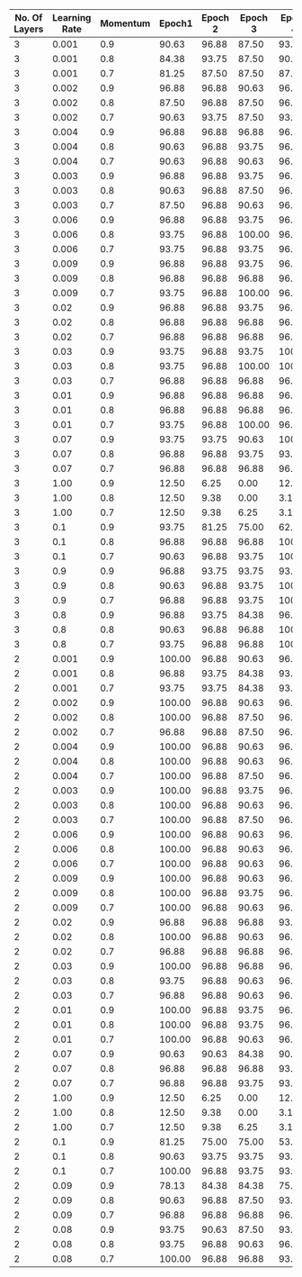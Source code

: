 | No. Of Layers | Learning Rate | Momentum | Epoch1 | Epoch 2 | Epoch 3 | Epoch 4 | Epoch 5 | Epoch 6 | Epoch 7 | Epoch 8 | Epoch 9 | Epoch10 | Mean  | Std Dev |
|---------------|---------------|----------|--------|---------|---------|---------|---------|---------|---------|---------|---------|---------|-------|---------|
| 3             | 0.001         | 0.9      | 90.63  | 96.88   | 87.50   | 93.75   | 90.63   | 93.75   | 96.88   | 90.63   | 93.75   | 96.88   | 93.13 | 3.23    |
| 3             | 0.001         | 0.8      | 84.38  | 93.75   | 87.50   | 90.63   | 90.63   | 93.75   | 96.88   | 90.63   | 93.75   | 96.88   | 91.88 | 3.95    |
| 3             | 0.001         | 0.7      | 81.25  | 87.50   | 87.50   | 87.50   | 90.63   | 90.63   | 93.75   | 87.50   | 90.63   | 90.63   | 88.75 | 3.36    |
| 3             | 0.002         | 0.9      | 96.88  | 96.88   | 90.63   | 96.88   | 90.63   | 100.00  | 96.88   | 90.63   | 93.75   | 96.88   | 95.00 | 3.36    |
| 3             | 0.002         | 0.8      | 87.50  | 96.88   | 87.50   | 96.88   | 90.63   | 93.75   | 96.88   | 90.63   | 93.75   | 96.88   | 93.13 | 3.84    |
| 3             | 0.002         | 0.7      | 90.63  | 93.75   | 87.50   | 93.75   | 90.63   | 93.75   | 96.88   | 90.63   | 90.63   | 96.88   | 92.50 | 3.02    |
| 3             | 0.004         | 0.9      | 96.88  | 96.88   | 96.88   | 96.88   | 93.75   | 100.00  | 96.88   | 90.63   | 93.75   | 96.88   | 95.94 | 2.57    |
| 3             | 0.004         | 0.8      | 90.63  | 96.88   | 93.75   | 96.88   | 90.63   | 100.00  | 96.88   | 90.63   | 93.75   | 96.88   | 94.69 | 3.31    |
| 3             | 0.004         | 0.7      | 90.63  | 96.88   | 90.63   | 96.88   | 90.63   | 96.88   | 96.88   | 90.63   | 90.63   | 96.88   | 93.75 | 3.29    |
| 3             | 0.003         | 0.9      | 96.88  | 96.88   | 93.75   | 96.88   | 93.75   | 96.88   | 96.88   | 90.63   | 93.75   | 96.88   | 95.31 | 2.21    |
| 3             | 0.003         | 0.8      | 90.63  | 96.88   | 87.50   | 96.88   | 90.63   | 96.88   | 96.88   | 90.63   | 90.63   | 96.88   | 93.44 | 3.74    |
| 3             | 0.003         | 0.7      | 87.50  | 96.88   | 90.63   | 96.88   | 90.63   | 93.75   | 96.88   | 90.63   | 93.75   | 96.88   | 93.44 | 3.44    |
| 3             | 0.006         | 0.9      | 96.88  | 96.88   | 93.75   | 96.88   | 93.75   | 100.00  | 96.88   | 90.63   | 93.75   | 100.00  | 95.94 | 2.97    |
| 3             | 0.006         | 0.8      | 93.75  | 96.88   | 100.00  | 96.88   | 93.75   | 100.00  | 96.88   | 90.63   | 93.75   | 96.88   | 95.94 | 2.97    |
| 3             | 0.006         | 0.7      | 93.75  | 96.88   | 93.75   | 96.88   | 90.63   | 100.00  | 96.88   | 90.63   | 93.75   | 96.88   | 95.00 | 3.02    |
| 3             | 0.009         | 0.9      | 96.88  | 96.88   | 93.75   | 96.88   | 93.65   | 100.00  | 96.88   | 93.75   | 93.75   | 100.00  | 96.24 | 2.48    |
| 3             | 0.009         | 0.8      | 96.88  | 96.88   | 96.88   | 96.88   | 93.75   | 100.00  | 96.88   | 90.63   | 93.75   | 96.88   | 95.94 | 2.57    |
| 3             | 0.009         | 0.7      | 93.75  | 96.88   | 100.00  | 96.88   | 93.75   | 100.00  | 96.88   | 90.63   | 93.75   | 96.88   | 95.94 | 2.97    |
| 3             | 0.02          | 0.9      | 96.88  | 96.88   | 93.75   | 96.88   | 93.75   | 100.00  | 96.88   | 93.75   | 93.75   | 100.00  | 96.25 | 2.47    |
| 3             | 0.02          | 0.8      | 96.88  | 96.88   | 96.88   | 96.88   | 93.75   | 100.00  | 100.00  | 90.63   | 93.75   | 100.00  | 96.56 | 3.11    |
| 3             | 0.02          | 0.7      | 96.88  | 96.88   | 96.88   | 96.88   | 93.75   | 100.00  | 100.00  | 93.75   | 100.00  | 96.88   | 97.19 | 2.31    |
| 3             | 0.03          | 0.9      | 93.75  | 96.88   | 93.75   | 100.00  | 93.75   | 100.00  | 96.88   | 93.75   | 93.75   | 100.00  | 96.25 | 2.87    |
| 3             | 0.03          | 0.8      | 93.75  | 96.88   | 100.00  | 100.00  | 93.75   | 100.00  | 96.88   | 93.75   | 96.88   | 100.00  | 97.19 | 2.74    |
| 3             | 0.03          | 0.7      | 96.88  | 96.88   | 96.88   | 96.88   | 93.75   | 100.00  | 96.88   | 90.63   | 96.88   | 100.00  | 96.56 | 2.74    |
| 3             | 0.01          | 0.9      | 96.88  | 96.88   | 96.88   | 96.88   | 93.75   | 100.00  | 100.00  | 93.75   | 93.75   | 100.00  | 96.88 | 2.55    |
| 3             | 0.01          | 0.8      | 96.88  | 96.88   | 96.88   | 96.88   | 93.75   | 100.00  | 96.88   | 90.63   | 93.75   | 100.00  | 96.25 | 2.87    |
| 3             | 0.01          | 0.7      | 93.75  | 96.88   | 100.00  | 96.88   | 93.75   | 100.00  | 96.88   | 90.63   | 93.75   | 96.88   | 95.94 | 2.97    |
| 3             | 0.07          | 0.9      | 93.75  | 93.75   | 90.63   | 100.00  | 90.63   | 100.00  | 96.88   | 90.63   | 90.63   | 100.00  | 94.69 | 4.18    |
| 3             | 0.07          | 0.8      | 96.88  | 96.88   | 93.75   | 93.75   | 93.75   | 100.00  | 96.88   | 93.75   | 100.00  | 96.88   | 96.25 | 2.47    |
| 3             | 0.07          | 0.7      | 96.88  | 96.88   | 96.88   | 96.88   | 90.63   | 100.00  | 96.88   | 93.75   | 100.00  | 100.00  | 96.88 | 2.95    |
| 3             | 1.00          | 0.9      | 12.50  | 6.25    | 0.00    | 12.50   | 3.13    | 6.25    | 18.75   | 3.13    | 6.25    | 12.50   | 8.13  | 5.74    |
| 3             | 1.00          | 0.8      | 12.50  | 9.38    | 0.00    | 3.13    | 3.13    | 6.25    | 18.75   | 3.13    | 6.25    | 12.50   | 7.50  | 5.74    |
| 3             | 1.00          | 0.7      | 12.50  | 9.38    | 6.25    | 3.13    | 3.13    | 6.25    | 18.75   | 3.13    | 6.25    | 12.50   | 8.13  | 5.15    |
| 3             | 0.1           | 0.9      | 93.75  | 81.25   | 75.00   | 62.50   | 40.63   | 6.25    | 3.13    | 21.88   | 6.25    | 6.25    | 39.69 | 35.63   |
| 3             | 0.1           | 0.8      | 96.88  | 96.88   | 96.88   | 100.00  | 90.63   | 100.00  | 96.88   | 93.75   | 93.75   | 96.88   | 96.25 | 2.87    |
| 3             | 0.1           | 0.7      | 90.63  | 96.88   | 93.75   | 100.00  | 93.75   | 100.00  | 93.75   | 93.75   | 100.00  | 100.00  | 96.25 | 3.55    |
| 3             | 0.9           | 0.9      | 96.88  | 93.75   | 93.75   | 93.75   | 90.63   | 93.75   | 90.63   | 90.63   | 90.63   | 93.75   | 92.81 | 2.11    |
| 3             | 0.9           | 0.8      | 90.63  | 96.88   | 93.75   | 100.00  | 93.75   | 100.00  | 96.88   | 93.75   | 93.75   | 96.88   | 95.63 | 3.02    |
| 3             | 0.9           | 0.7      | 96.88  | 96.88   | 93.75   | 100.00  | 90.63   | 100.00  | 90.63   | 96.88   | 93.75   | 100.00  | 95.94 | 3.62    |
| 3             | 0.8           | 0.9      | 96.88  | 93.75   | 84.38   | 96.88   | 90.63   | 100.00  | 93.75   | 90.63   | 93.75   | 93.75   | 93.44 | 4.28    |
| 3             | 0.8           | 0.8      | 90.63  | 96.88   | 96.88   | 100.00  | 93.75   | 100.00  | 96.88   | 93.75   | 96.88   | 100.00  | 96.56 | 3.11    |
| 3             | 0.8           | 0.7      | 93.75  | 96.88   | 96.88   | 100.00  | 93.75   | 100.00  | 96.88   | 93.75   | 96.88   | 100.00  | 96.88 | 2.55    |
| 2             | 0.001         | 0.9      | 100.00 | 96.88   | 90.63   | 96.88   | 90.63   | 90.63   | 96.88   | 90.63   | 90.63   | 93.75   | 93.75 | 3.61    |
| 2             | 0.001         | 0.8      | 96.88  | 93.75   | 84.38   | 93.75   | 90.63   | 93.75   | 96.88   | 90.63   | 90.63   | 90.63   | 92.19 | 3.68    |
| 2             | 0.001         | 0.7      | 93.75  | 93.75   | 84.38   | 93.75   | 87.50   | 93.75   | 96.88   | 90.63   | 90.63   | 84.38   | 90.94 | 4.28    |
| 2             | 0.002         | 0.9      | 100.00 | 96.88   | 90.63   | 96.88   | 93.75   | 96.88   | 96.88   | 93.75   | 93.75   | 96.88   | 95.63 | 2.64    |
| 2             | 0.002         | 0.8      | 100.00 | 96.88   | 87.50   | 96.88   | 90.63   | 93.75   | 96.88   | 90.63   | 90.63   | 96.88   | 94.06 | 4.02    |
| 2             | 0.002         | 0.7      | 96.88  | 96.88   | 87.50   | 96.88   | 90.63   | 96.88   | 96.88   | 90.63   | 90.63   | 90.63   | 93.44 | 3.74    |
| 2             | 0.004         | 0.9      | 100.00 | 96.88   | 90.63   | 96.88   | 93.75   | 100.00  | 96.88   | 93.75   | 93.75   | 96.88   | 95.94 | 2.96    |
| 2             | 0.004         | 0.8      | 100.00 | 96.88   | 90.63   | 96.88   | 90.63   | 96.88   | 96.88   | 90.63   | 93.75   | 96.88   | 95.00 | 3.36    |
| 2             | 0.004         | 0.7      | 100.00 | 96.88   | 87.50   | 96.88   | 90.63   | 93.75   | 96.88   | 96.88   | 90.63   | 90.63   | 94.06 | 4.02    |
| 2             | 0.003         | 0.9      | 100.00 | 96.88   | 93.75   | 96.88   | 93.75   | 100.00  | 96.88   | 93.75   | 93.75   | 96.88   | 96.25 | 2.47    |
| 2             | 0.003         | 0.8      | 100.00 | 96.88   | 90.63   | 96.88   | 90.63   | 93.75   | 96.88   | 90.63   | 93.75   | 96.88   | 94.69 | 3.31    |
| 2             | 0.003         | 0.7      | 100.00 | 96.88   | 87.50   | 96.88   | 90.63   | 93.75   | 96.88   | 90.63   | 90.63   | 93.75   | 93.75 | 3.90    |
| 2             | 0.006         | 0.9      | 100.00 | 96.88   | 90.63   | 96.88   | 93.75   | 93.75   | 100.00  | 93.75   | 93.75   | 96.88   | 95.63 | 3.02    |
| 2             | 0.006         | 0.8      | 100.00 | 96.88   | 90.63   | 96.88   | 93.75   | 100.00  | 96.88   | 93.75   | 93.75   | 96.88   | 95.94 | 2.96    |
| 2             | 0.006         | 0.7      | 100.00 | 96.88   | 90.63   | 96.88   | 90.63   | 96.88   | 96.88   | 90.63   | 93.75   | 96.88   | 95.00 | 3.36    |
| 2             | 0.009         | 0.9      | 100.00 | 96.88   | 90.63   | 96.88   | 93.75   | 96.88   | 100.00  | 93.75   | 96.88   | 96.88   | 96.25 | 2.87    |
| 2             | 0.009         | 0.8      | 100.00 | 96.88   | 93.75   | 96.88   | 93.75   | 100.00  | 96.88   | 93.75   | 93.75   | 96.88   | 96.25 | 2.47    |
| 2             | 0.009         | 0.7      | 100.00 | 96.88   | 90.63   | 96.88   | 93.75   | 100.00  | 96.88   | 93.75   | 93.75   | 96.88   | 95.94 | 2.96    |
| 2             | 0.02          | 0.9      | 96.88  | 96.88   | 96.88   | 93.75   | 93.75   | 93.75   | 96.88   | 93.75   | 93.75   | 93.75   | 95.00 | 1.61    |
| 2             | 0.02          | 0.8      | 100.00 | 96.88   | 90.63   | 96.88   | 93.75   | 96.88   | 100.00  | 93.75   | 96.88   | 96.88   | 96.25 | 2.87    |
| 2             | 0.02          | 0.7      | 96.88  | 96.88   | 96.88   | 96.88   | 93.75   | 96.88   | 96.88   | 93.75   | 93.75   | 96.88   | 95.94 | 1.51    |
| 2             | 0.03          | 0.9      | 100.00 | 96.88   | 96.88   | 96.88   | 93.75   | 96.88   | 100.00  | 93.75   | 93.75   | 96.88   | 96.56 | 2.31    |
| 2             | 0.03          | 0.8      | 93.75  | 96.88   | 90.63   | 96.88   | 93.75   | 100.00  | 100.00  | 93.75   | 93.75   | 96.88   | 95.63 | 3.02    |
| 2             | 0.03          | 0.7      | 96.88  | 96.88   | 90.63   | 96.88   | 93.75   | 96.88   | 96.88   | 90.63   | 93.75   | 96.88   | 95.00 | 2.64    |
| 2             | 0.01          | 0.9      | 100.00 | 96.88   | 93.75   | 96.88   | 93.75   | 96.88   | 100.00  | 93.75   | 93.75   | 96.88   | 96.25 | 2.47    |
| 2             | 0.01          | 0.8      | 100.00 | 96.88   | 93.75   | 96.88   | 93.75   | 100.00  | 96.88   | 93.75   | 93.75   | 96.88   | 96.25 | 2.47    |
| 2             | 0.01          | 0.7      | 100.00 | 96.88   | 90.63   | 96.88   | 93.75   | 100.00  | 96.88   | 93.75   | 93.75   | 96.88   | 95.94 | 2.96    |
| 2             | 0.07          | 0.9      | 90.63  | 90.63   | 84.38   | 90.63   | 90.63   | 90.63   | 93.75   | 87.50   | 87.50   | 96.88   | 90.31 | 3.44    |
| 2             | 0.07          | 0.8      | 96.88  | 96.88   | 96.88   | 93.75   | 90.63   | 96.88   | 100.00  | 93.75   | 96.88   | 93.75   | 95.63 | 2.64    |
| 2             | 0.07          | 0.7      | 96.88  | 96.88   | 93.75   | 93.75   | 93.75   | 93.75   | 93.75   | 96.88   | 96.88   | 100.00  | 95.63 | 2.19    |
| 2             | 1.00          | 0.9      | 12.50  | 6.25    | 0.00    | 12.50   | 3.13    | 6.25    | 18.75   | 3.13    | 6.25    | 12.50   | 8.13  | 5.74    |
| 2             | 1.00          | 0.8      | 12.50  | 9.38    | 0.00    | 3.13    | 3.13    | 6.25    | 18.75   | 3.13    | 6.25    | 12.50   | 7.50  | 5.74    |
| 2             | 1.00          | 0.7      | 12.50  | 9.38    | 6.25    | 3.13    | 3.13    | 6.25    | 18.75   | 3.13    | 6.25    | 12.50   | 8.13  | 5.15    |
| 2             | 0.1           | 0.9      | 81.25  | 75.00   | 75.00   | 53.13   | 50.00   | 46.88   | 31.25   | 46.88   | 53.13   | 28.13   | 54.06 | 18.05   |
| 2             | 0.1           | 0.8      | 90.63  | 93.75   | 93.75   | 93.75   | 87.50   | 100.00  | 96.88   | 90.63   | 90.63   | 96.88   | 93.44 | 3.74    |
| 2             | 0.1           | 0.7      | 100.00 | 96.88   | 93.75   | 93.75   | 93.75   | 100.00  | 96.88   | 93.75   | 96.88   | 96.88   | 96.25 | 2.47    |
| 2             | 0.09          | 0.9      | 78.13  | 84.38   | 84.38   | 75.00   | 68.75   | 68.75   | 87.50   | 81.25   | 87.50   | 75.00   | 79.06 | 7.07    |
| 2             | 0.09          | 0.8      | 90.63  | 96.88   | 87.50   | 93.75   | 87.50   | 96.88   | 100.00  | 90.63   | 93.75   | 90.63   | 92.81 | 4.18    |
| 2             | 0.09          | 0.7      | 96.88  | 96.88   | 96.88   | 96.88   | 90.63   | 100.00  | 100.00  | 93.75   | 93.75   | 96.88   | 96.25 | 2.87    |
| 2             | 0.08          | 0.9      | 93.75  | 90.63   | 87.50   | 93.75   | 90.63   | 84.38   | 87.50   | 87.50   | 87.50   | 96.88   | 90.00 | 3.84    |
| 2             | 0.08          | 0.8      | 93.75  | 96.88   | 90.63   | 96.88   | 90.63   | 90.63   | 96.88   | 96.88   | 93.75   | 96.88   | 94.38 | 2.87    |
| 2             | 0.08          | 0.7      | 100.00 | 96.88   | 96.88   | 93.75   | 90.63   | 100.00  | 96.88   | 96.88   | 100.00  | 96.88   | 96.88 | 2.95    |